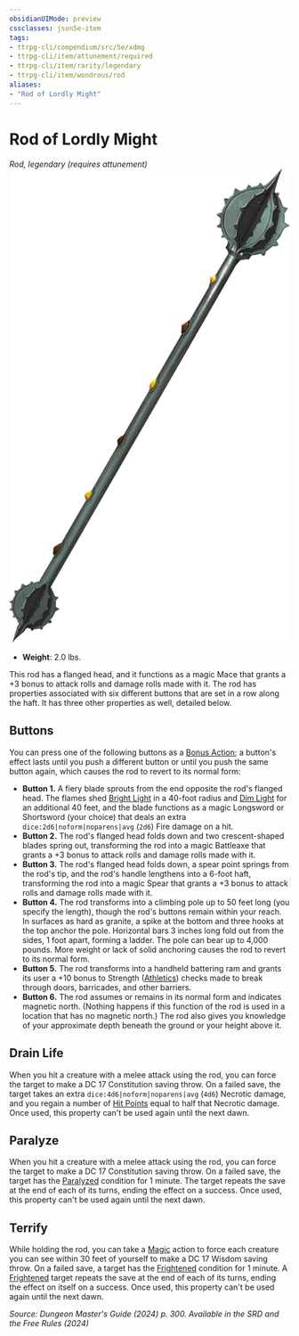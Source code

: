 ```yaml
---
obsidianUIMode: preview
cssclasses: json5e-item
tags:
- ttrpg-cli/compendium/src/5e/xdmg
- ttrpg-cli/item/attunement/required
- ttrpg-cli/item/rarity/legendary
- ttrpg-cli/item/wondrous/rod
aliases: 
- "Rod of Lordly Might"
---
```

# Rod of Lordly Might
*Rod, legendary (requires attunement)*  
![](Інструменти%20ДМ/CLI/items/img/rod-of-lordly-might.webp#right)

- **Weight**: 2.0 lbs.

This rod has a flanged head, and it functions as a magic Mace that grants a +3 bonus to attack rolls and damage rolls made with it. The rod has properties associated with six different buttons that are set in a row along the haft. It has three other properties as well, detailed below.

## Buttons

You can press one of the following buttons as a [Bonus Action](Інструменти%20ДМ/CLI/rules/variant-rules/bonus-action-xphb.md); a button's effect lasts until you push a different button or until you push the same button again, which causes the rod to revert to its normal form:

- **Button 1.** A fiery blade sprouts from the end opposite the rod's flanged head. The flames shed [Bright Light](Інструменти%20ДМ/CLI/rules/variant-rules/bright-light-xphb.md) in a 40-foot radius and [Dim Light](Інструменти%20ДМ/CLI/rules/variant-rules/dim-light-xphb.md) for an additional 40 feet, and the blade functions as a magic Longsword or Shortsword (your choice) that deals an extra `dice:2d6|noform|noparens|avg` (`2d6`) Fire damage on a hit.  
- **Button 2.** The rod's flanged head folds down and two crescent-shaped blades spring out, transforming the rod into a magic Battleaxe that grants a +3 bonus to attack rolls and damage rolls made with it.  
- **Button 3.** The rod's flanged head folds down, a spear point springs from the rod's tip, and the rod's handle lengthens into a 6-foot haft, transforming the rod into a magic Spear that grants a +3 bonus to attack rolls and damage rolls made with it.  
- **Button 4.** The rod transforms into a climbing pole up to 50 feet long (you specify the length), though the rod's buttons remain within your reach. In surfaces as hard as granite, a spike at the bottom and three hooks at the top anchor the pole. Horizontal bars 3 inches long fold out from the sides, 1 foot apart, forming a ladder. The pole can bear up to 4,000 pounds. More weight or lack of solid anchoring causes the rod to revert to its normal form.  
- **Button 5.** The rod transforms into a handheld battering ram and grants its user a +10 bonus to Strength ([Athletics](Інструменти%20ДМ/CLI/rules/skills.md#Athletics)) checks made to break through doors, barricades, and other barriers.  
- **Button 6.** The rod assumes or remains in its normal form and indicates magnetic north. (Nothing happens if this function of the rod is used in a location that has no magnetic north.) The rod also gives you knowledge of your approximate depth beneath the ground or your height above it.  

## Drain Life

When you hit a creature with a melee attack using the rod, you can force the target to make a DC 17 Constitution saving throw. On a failed save, the target takes an extra `dice:4d6|noform|noparens|avg` (`4d6`) Necrotic damage, and you regain a number of [Hit Points](Інструменти%20ДМ/CLI/rules/variant-rules/hit-points-xphb.md) equal to half that Necrotic damage. Once used, this property can't be used again until the next dawn.

## Paralyze

When you hit a creature with a melee attack using the rod, you can force the target to make a DC 17 Constitution saving throw. On a failed save, the target has the [Paralyzed](Інструменти%20ДМ/CLI/rules/conditions.md#Paralyzed) condition for 1 minute. The target repeats the save at the end of each of its turns, ending the effect on a success. Once used, this property can't be used again until the next dawn.

## Terrify

While holding the rod, you can take a [Magic](Інструменти%20ДМ/CLI/rules/actions.md#Magic) action to force each creature you can see within 30 feet of yourself to make a DC 17 Wisdom saving throw. On a failed save, a target has the [Frightened](Інструменти%20ДМ/CLI/rules/conditions.md#Frightened) condition for 1 minute. A [Frightened](Інструменти%20ДМ/CLI/rules/conditions.md#Frightened) target repeats the save at the end of each of its turns, ending the effect on itself on a success. Once used, this property can't be used again until the next dawn.

*Source: Dungeon Master's Guide (2024) p. 300. Available in the <span title='Systems Reference Document (5.2)'>SRD</span> and the Free Rules (2024)*